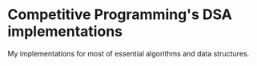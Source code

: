 # Competitive Programming's DSA implementations
My implementations for most of essential algorithms and data structures.
